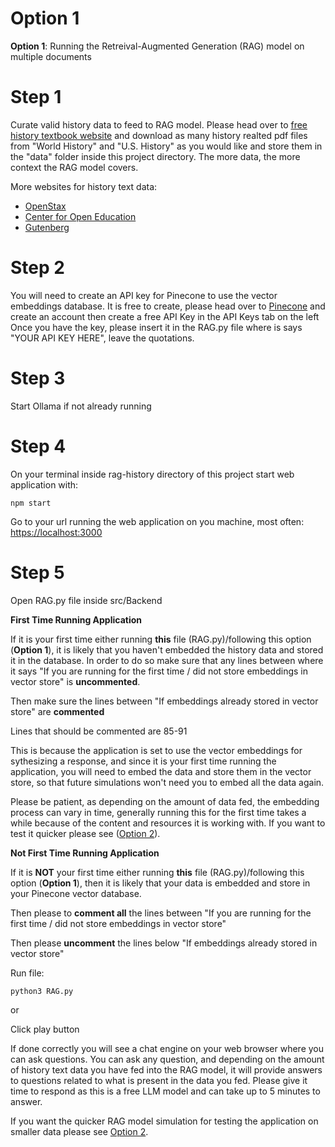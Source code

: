 # Option 1

**Option 1**: Running the Retreival-Augmented Generation (RAG) model on multiple documents

# Step 1

Curate valid history data to feed to RAG model. 
Please head over to [free history textbook website](https://glhssocialstudies.weebly.com/world-history-textbook---pdf-copy.html) and download as many history realted pdf files from "World History" and "U.S. History" as you would like and store them in the "data" folder inside this project directory. The more data, the more context the RAG model covers.

More websites for history text data:
* [OpenStax](https://openstax.org/)
* [Center for Open Education](https://open.umn.edu/opentextbooks/subjects/history)
* [Gutenberg](https://www.gutenberg.org/ebooks/subject/58)


# Step 2

You will need to create an API key for Pinecone to use the vector embeddings database.
It is free to create, please head over to [Pinecone](https://www.pinecone.io/) and create an account then create a free API Key in the API Keys tab on the left
Once you have the key, please insert it in the RAG.py file where is says "YOUR API KEY HERE", leave the quotations.

# Step 3

Start Ollama if not already running

# Step 4

On your terminal inside rag-history directory of this project start web application with:

    npm start

Go to your url running the web application on you machine, most often: [https://localhost:3000](https://localhost:3000)


# Step 5

Open RAG.py file inside src/Backend

**First Time Running Application**

If it is your first time either running **this** file (RAG.py)/following this option (**Option 1**), it is likely that you haven't embedded the history data and stored it in the database. In order to do so make sure that any lines between where it says "If you are running for the first time / did not store embeddings in vector store" is **uncommented**.

Then make sure the lines between "If embeddings already stored in vector store" are **commented**

Lines that should be commented are 85-91

This is because the application is set to use the vector embeddings for sythesizing a response, and since it is your first time running the application, you will need to embed the data and store them in the vector store, so that future simulations won't need you to embed all the data again.

Please be patient, as depending on the amount of data fed, the embedding process can vary in time, generally running this for the first time takes a while because of the content and resources it is working with. If you want to test it quicker please see ([Option 2](Option_2_README.md)).


**Not First Time Running Application**

If it is **NOT** your first time either running **this** file (RAG.py)/following this option (**Option 1**), then it is likely that your data is embedded and store in your Pinecone vector database.

Then please to **comment all** the lines between "If you are running for the first time / did not store embeddings in vector store"

Then please **uncomment** the lines below "If embeddings already stored in vector store"


Run file:

    python3 RAG.py

or

Click play button


If done correctly you will see a chat engine on your web browser where you can ask questions. 
You can ask any question, and depending on the amount of history text data you have fed into the RAG model, it will provide
answers to questions related to what is present in the data you fed. Please give it time to respond as this is a free LLM model and can take up to 5 minutes
to answer. 

If you want the quicker RAG model simulation for testing the application on smaller data please see [Option 2](Option_2_README.md).
